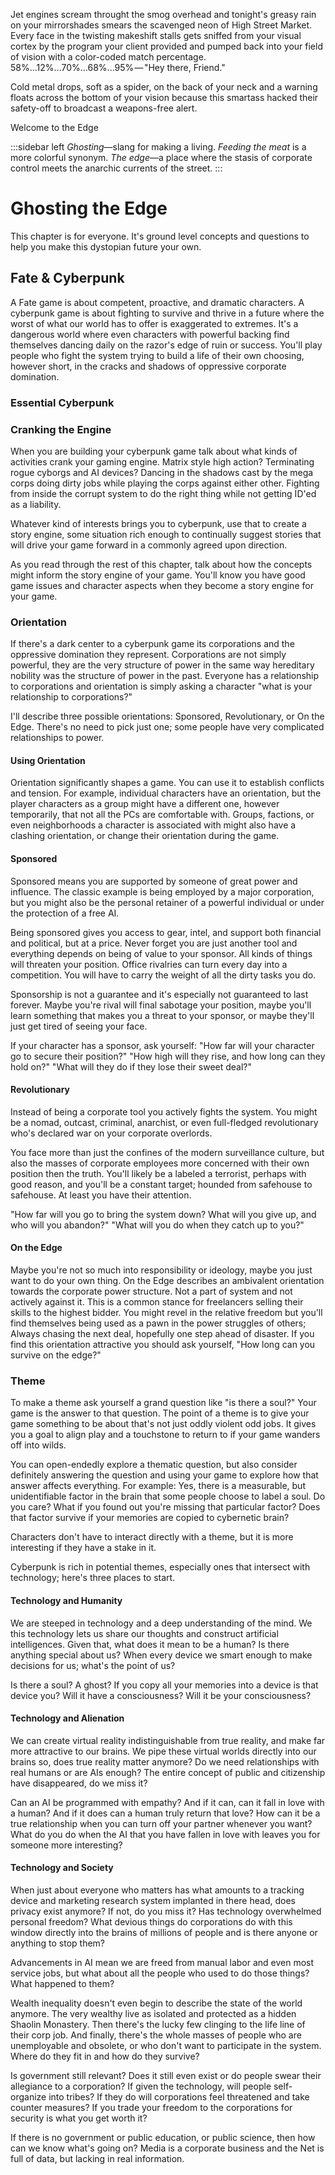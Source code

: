 Jet engines scream throught the smog overhead and tonight's greasy rain on your mirrorshades smears the scavenged neon of High Street Market. Every face in the twisting makeshift stalls gets sniffed from your visual cortex by the program your client provided and pumped back into your field of vision with a color-coded match percentage. 58%...12%...70%...68%...95% — "Hey there, Friend."

Cold metal drops, soft as a spider, on the back of your neck and a warning floats across the bottom of your vision because this smartass hacked their safety-off to broadcast a weapons-free alert. 

Welcome to the Edge

:::sidebar left 
*Ghosting*—slang for making a living.
*Feeding the meat* is a more colorful synonym.
*The edge*—a place where the stasis of corporate control meets the anarchic currents of the street.
:::

<!-- more mood and setting and less this is cyberpunk essays 
the original point of this section was to help in the setting creation part of the game. something to think about. -->

# Ghosting the Edge

This chapter is for everyone. It's ground level concepts and questions to help you make this dystopian future your own.

## Fate & Cyberpunk

A Fate game is about competent, proactive, and dramatic characters. A cyberpunk game is about fighting to survive and thrive in a future where the worst of what our world has to offer is exaggerated to extremes. It's a dangerous world where even characters with powerful backing find themselves dancing daily on the razor's edge of ruin or success. You'll play people who fight the system trying to build a life of their own choosing, however short, in the cracks and shadows of oppressive corporate domination.

### Essential Cyberpunk

<!-- Basic concepts and tropes of cyberpunk. Such as cyberware, and what is the Net. Especially what the Net is -->

### Cranking the Engine

When you are building your cyberpunk game talk about what kinds of activities crank your gaming engine. Matrix style high action? Terminating rogue cyborgs and AI devices? Dancing in the shadows cast by the mega corps doing dirty jobs while playing the corps against either other. Fighting from inside the corrupt system to do the right thing while not getting ID'ed as a liability.

Whatever kind of interests brings you to cyberpunk, use that to create a story engine, some situation rich enough to continually suggest stories that will drive your game forward in a commonly agreed upon direction.

As you read through the rest of this chapter, talk about how the concepts might inform the story engine of your game. You'll know you have good game issues and character aspects when they become a story engine for your game.

### Orientation

If there's a dark center to a cyberpunk game its corporations and the oppressive domination they represent. Corporations are not simply powerful, they are the very structure of power in the same way hereditary nobility was the structure of power in the past. Everyone has a relationship to corporations and orientation is simply asking a character "what is your relationship to corporations?"

I'll describe three possible orientations: Sponsored, Revolutionary, or On the Edge. There's no need to pick just one; some people have very complicated relationships to power.

#### Using Orientation

Orientation significantly shapes a game. You can use it to establish conflicts and tension. For example, individual characters have an orientation, but the player characters as a group might have a different one, however temporarily, that not all the PCs are comfortable with. Groups, factions, or even neighborhoods a character is associated with might also have a clashing orientation, or change their orientation during the game.

#### Sponsored

Sponsored means you are supported by someone of great power and influence. The classic example is being employed by a major corporation, but you might also be the personal retainer of a powerful individual or under the protection of a free AI.

Being sponsored gives you access to gear, intel, and support both financial and political, but at a price. Never forget you are just another tool and everything depends on being of value to your sponsor. All kinds of things will threaten your position. Office rivalries can turn every day into a competition. You will have to carry the weight of all the dirty tasks you do.

Sponsorship is not a guarantee and it's especially not guaranteed to last forever. Maybe you're rival will final sabotage your position, maybe you'll learn something that makes you a threat to your sponsor, or maybe they'll just get tired of seeing your face.

If your character has a sponsor, ask yourself: "How far will your character go to secure their position?" "How high will they rise, and how long can they hold on?" "What will they do if they lose their sweet deal?"

#### Revolutionary

Instead of being a corporate tool you actively fights the system. You might be a nomad, outcast, criminal, anarchist, or even full-fledged revolutionary who's declared war on your corporate overlords.

You face more than just the confines of the modern surveillance culture, but also the masses of corporate employees more concerned with their own position then the truth. You'll likely be a labeled a terrorist, perhaps with good reason, and you'll be a constant target; hounded from safehouse to safehouse. At least you have their attention.

"How far will you go to bring the system down? What will you give up, and who will you abandon?" "What will you do when they catch up to you?"

#### On the Edge

Maybe you're not so much into responsibility or ideology, maybe you just want to do your own thing. On the Edge describes an ambivalent orientation towards the corporate power structure. Not a part of system and not actively against it. This is a common stance for freelancers selling their skills to the highest bidder. You might revel in the relative freedom but you'll find themselves being used as a pawn in the power struggles of others; Always chasing the next deal, hopefully one step ahead of disaster. If you find this orientation attractive you should ask yourself, "How long can you survive on the edge?"

### Theme

To make a theme ask yourself a grand question like "is there a soul?" Your game is the answer to that question. The point of a theme is to give your game something to be about that's not just oddly violent odd jobs. It gives you a goal to align play and a touchstone to return to if your game wanders off into wilds.

You can open-endedly explore a thematic question, but also consider definitely answering the question and using your game to explore how that answer affects everything. For example: Yes, there is a measurable, but unidentifiable factor in the brain that some people choose to label a soul. Do you care? What if you found out you're missing that particular factor? Does that factor survive if your memories are copied to cybernetic brain?

Characters don't have to interact directly with a theme, but it is more interesting if they have a stake in it.

Cyberpunk is rich in potential themes, especially ones that intersect with technology; here's three places to start.

#### Technology and Humanity

We are steeped in technology and a deep understanding of the mind. We this technology lets us share our thoughts and construct artificial intelligences. Given that, what does it mean to be a human? Is there anything special about us? When every device we smart enough to make decisions for us; what's the point of us?

Is there a soul? A ghost? If you copy all your memories into a device is that device you? Will it have a consciousness? Will it be your consciousness?

#### Technology and Alienation 

We can create virtual reality indistinguishable from true reality, and make far more attractive to our brains. We pipe these virtual worlds directly into our brains so, does true reality matter anymore? Do we need relationships with real humans or are AIs enough? The entire concept of public and citizenship have disappeared, do we miss it?

Can an AI be programmed with empathy? And if it can, can it fall in love with a human? And if it does can a human truly return that love? How can it be a true relationship when you can turn off your partner whenever you want? What do you do when the AI that you have fallen in love with leaves you for someone more interesting?

#### Technology and Society

When just about everyone who matters has what amounts to a tracking device and marketing research system implanted in there head, does privacy exist anymore? If not, do you miss it? Has technology overwhelmed personal freedom? What devious things do corporations do with this window directly into the brains of millions of people and is there anyone or anything to stop them?

Advancements in AI mean we are freed from manual labor and even most service jobs, but what about all the people who used to do those things? What happened to them?

Wealth inequality doesn't even begin to describe the state of the world anymore. The very wealthy live as isolated and protected as a hidden Shaolin Monastery. Then there's the lucky few clinging to the life line of their corp job. And finally, there's the whole masses of people who are unemployable and obsolete, or who don't want to participate in the system. Where do they fit in and how do they survive?

Is government still relevant? Does it still even exist or do people swear their allegiance to a corporation? If given the technology, will people self-organize into tribes? If they do will corporations feel threatened and take counter measures? If you trade your freedom to the corporations for security is what you get worth it?

If there is no government or public education, or public science, then how can we know what's going on? Media is a corporate business and the Net is full of data, but lacking in real information.